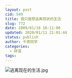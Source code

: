 ```yaml
---
layout: post
cid: 549
title: 我只是想逃离现状的生活
slug: 772
date: 2009/01/18 16:11:00
updated: 2020/01/11 21:01:44
status: publish
author: 千夜同学
categories: 
  - 碎语
tags: 
---
```



![逃离现在的生活.jpg][1]


  [1]: http://70data.net/usr/uploads/2014/02/1107460402.jpg